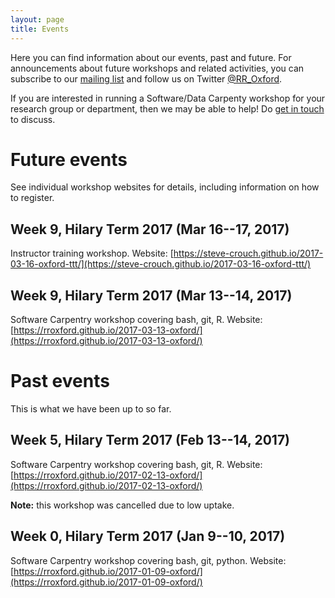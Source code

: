 ```yaml
---
layout: page
title: Events
---
```


Here you can find information about our events, past and future. For
announcements about future workshops and related activities, you can
subscribe to our [mailing
list](https://web.maillist.ox.ac.uk/ox/info/rroxford) and follow us on
Twitter [@RR_Oxford](https://twitter.com/RR_Oxford).

If you are interested in running a Software/Data Carpenty workshop for
your research group or department, then we may be able to help! Do
[get in touch](contact.md) to discuss.

# Future events

See individual workshop websites for details, including information on
how to register.

## Week 9, Hilary Term 2017 (Mar 16--17, 2017)

Instructor training workshop. Website:
[https://steve-crouch.github.io/2017-03-16-oxford-ttt/](https://steve-crouch.github.io/2017-03-16-oxford-ttt/)

## Week 9, Hilary Term 2017 (Mar 13--14, 2017)

Software Carpentry workshop covering bash, git, R. Website:
[https://rroxford.github.io/2017-03-13-oxford/](https://rroxford.github.io/2017-03-13-oxford/)

# Past events

This is what we have been up to so far.

## Week 5, Hilary Term 2017 (Feb 13--14, 2017)

Software Carpentry workshop covering bash, git, R. Website:
 [https://rroxford.github.io/2017-02-13-oxford/](https://rroxford.github.io/2017-02-13-oxford/)

**Note:** this workshop was cancelled due to low uptake.

## Week 0, Hilary Term 2017 (Jan 9--10, 2017)

Software Carpentry workshop covering bash, git, python. Website:
[https://rroxford.github.io/2017-01-09-oxford/](https://rroxford.github.io/2017-01-09-oxford/)
